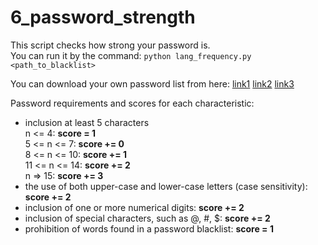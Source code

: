 # 6_password_strength

This script checks how strong your password is.  
You can run it by the command: `python lang_frequency.py <path_to_blacklist>`

You can download your own password list from here:
[link1]( https://github.com/danielmiessler/SecLists/tree/master/Passwords) 
[link2]( https://dazzlepod.com/site_media/txt/passwords.txt) 
[link3]( https://forum.antichat.ru/threads/281655/)

Password requirements and scores for each characteristic:
* inclusion at least 5 characters  
    n <= 4: **score = 1**  
    5 <= n <= 7: **score += 0**  
    8 <= n <= 10: **score += 1**  
    11 <= n <= 14: **score += 2**  
    n => 15: **score += 3**  
* the use of both upper-case and lower-case letters (case sensitivity): **score += 2**
* inclusion of one or more numerical digits: **score += 2**
* inclusion of special characters, such as @, #, $: **score += 2**
* prohibition of words found in a password blacklist: **score = 1**